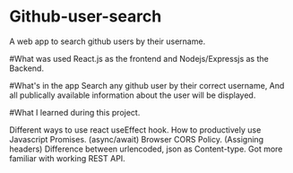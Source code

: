 # Github-user-search
A web app to search github users by their username.

#What was used
React.js as the frontend and Nodejs/Expressjs as the Backend. 

#What's in the app
Search any github user by their correct username, And all publically available information about the user will be displayed.

#What I learned during this project.

Different ways to use react useEffect hook.
How to productively use Javascript Promises. (async/await)
Browser CORS Policy. (Assigning headers)
Difference between urlencoded, json as Content-type.
Got more familiar with working REST API.



